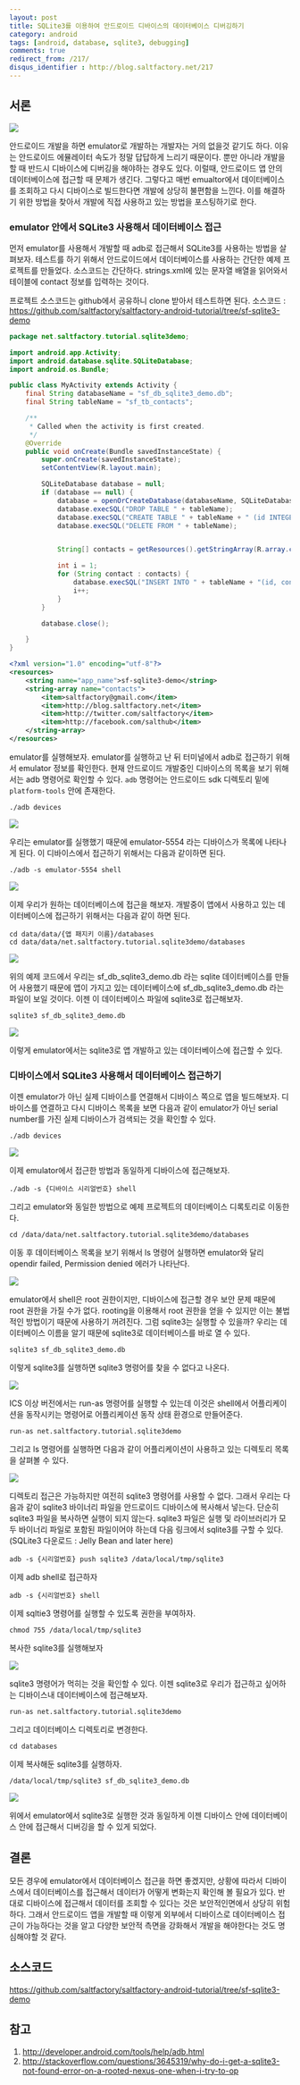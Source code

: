 ```yaml
---
layout: post
title: SQLite3를 이용하여 안드로이드 디바이스의 데이터베이스 디버깅하기
category: android
tags: [android, database, sqlite3, debugging]
comments: true
redirect_from: /217/
disqus_identifier : http://blog.saltfactory.net/217
---
```


## 서론

![](http://asset.blog.hibrainapps.net/saltfactory/images/1561b442-a166-4332-994a-35cfbe4e241c)

안드로이드 개발을 하면 emulator로 개발하는 개발자는 거의 없을것 같기도 하다. 이유는 안드로이드 에뮬레이터 속도가 정말 답답하게 느리기 때문이다. 뿐만 아니라 개발을 할 때 반드시 디바이스에 디버깅을 해야하는 경우도 있다. 이럴때, 안드로이드 앱 안의 데이터베이스에 접근할 때 문제가 생긴다. 그렇다고 매번 emualtor에서 데이터베이스를 조회하고 다시 디바이스로 빌드한다면 개발에 상당히 불편함을 느낀다. 이를 해결하기 위한 방법을 찾아서 개발에 직접 사용하고 있는 방법을 포스팅하기로 한다.

<!--more-->

### emulator 안에서 SQLite3 사용해서 데이터베이스 접근

먼저 emulator를 사용해서 개발할 때 adb로 접근해서 SQLite3를 사용하는 방법을 살펴보자. 테스트를 하기 위해서 안드로이드에서 데이터베이스를 사용하는 간단한 예제 프로젝트를 만들었다. 소스코드는 간단하다. strings.xml에 있는 문자열 배열을 읽어와서 테이블에 contact 정보를 입력하는 것이다.

프로젝트 소스코드는 github에서 공유하니 clone 받아서 테스트하면 된다.
소스코드 : https://github.com/saltfactory/saltfactory-android-tutorial/tree/sf-sqlite3-demo

```java
package net.saltfactory.tutorial.sqlite3demo;

import android.app.Activity;
import android.database.sqlite.SQLiteDatabase;
import android.os.Bundle;

public class MyActivity extends Activity {
    final String databaseName = "sf_db_sqlite3_demo.db";
    final String tableName = "sf_tb_contacts";

    /**
     * Called when the activity is first created.
     */
    @Override
    public void onCreate(Bundle savedInstanceState) {
        super.onCreate(savedInstanceState);
        setContentView(R.layout.main);

        SQLiteDatabase database = null;
        if (database == null) {
            database = openOrCreateDatabase(databaseName, SQLiteDatabase.CREATE_IF_NECESSARY, null);
            database.execSQL("DROP TABLE " + tableName);
            database.execSQL("CREATE TABLE " + tableName + " (id INTEGER, contact TEXT)");
            database.execSQL("DELETE FROM " + tableName);


            String[] contacts = getResources().getStringArray(R.array.contacts);

            int i = 1;
            for (String contact : contacts) {
                database.execSQL("INSERT INTO " + tableName + "(id, contact) values (" + i + ", '" + contact + "')");
                i++;
            }
        }

        database.close();

    }
}
```

```xml
<?xml version="1.0" encoding="utf-8"?>
<resources>
    <string name="app_name">sf-sqlite3-demo</string>
    <string-array name="contacts">
        <item>saltfactory@gmail.com</item>
        <item>http://blog.saltfactory.net</item>
        <item>http://twitter.com/saltfactory</item>
        <item>http://facebook.com/salthub</item>
    </string-array>
</resources>
```

emulator를 실행해보자. emulator를 실행하고 난 뒤 터미널에서 adb로 접근하기 위해서 emulator 정보를 확인한다. 현재 안드로이드 개발중인 디바이스의 목록을 보기 위해서는 adb 명령어로 확인할 수 있다. `adb` 명령어는 안드로이드 sdk 디렉토리 밑에 `platform-tools` 안에 존재한다.

```
./adb devices
```

![](http://asset.blog.hibrainapps.net/saltfactory/images/a599288b-24df-40f6-8192-d3fab023946c)

우리는 emulator를 실행했기 때문에 emulator-5554 라는 디바이스가 목록에 나타나게 된다. 이 디바이스에서 접근하기 위해서는 다음과 같이하면 된다.
```
./adb -s emulator-5554 shell
```

![](http://asset.blog.hibrainapps.net/saltfactory/images/5bb6492a-e2c5-430d-a3fd-778bae88c4b9)

이제 우리가 원하는 데이터베이스에 접근을 해보자. 개발중이 앱에서 사용하고 있는 데이터베이스에 접근하기 위해서는 다음과 같이 하면 된다.

```
cd data/data/{앱 패지키 이름}/databases
cd data/data/net.saltfactory.tutorial.sqlite3demo/databases
```

![](http://asset.blog.hibrainapps.net/saltfactory/images/0d755de4-5906-49a1-9f93-884521acef77)

위의 예제 코드에서 우리는 sf_db_sqlite3_demo.db 라는 sqlite 데이터베이스를 만들어 사용했기 때문에 앱이 가지고 있는 데이터베이스에 sf_db_sqlite3_demo.db 라는 파일이 보일 것이다. 이젠 이 데이터베이스 파일에 sqlite3로 접근해보자.

```
sqlite3 sf_db_sqlite3_demo.db
```

![](http://asset.blog.hibrainapps.net/saltfactory/images/803e7e4a-6509-4cdd-8514-32bd7159814e)

이렇게 emulator에서는 sqlite3로 앱 개발하고 있는 데이터베이스에 접근할 수 있다.

### 디바이스에서 SQLite3 사용해서 데이터베이스 접근하기

이젠 emulator가 아닌 실제 디바이스를 연결해서 디바이스 쪽으로 앱을 빌드해보자. 디바이스를 연결하고 다시 디바이스 목록을 보면 다음과 같이 emulator가 아닌 serial number를 가진 실제 디바이스가 검색되는 것을 확인할 수 있다.

```
./adb devices
```

![](http://asset.blog.hibrainapps.net/saltfactory/images/23be46e8-b319-41e8-87f1-0ffcbfbd1e34)

이제 emulator에서 접근한 방법과 동일하게 디바이스에 접근해보자.

```
./adb -s {디바이스 시리얼번호} shell
```

그리고 emulator와 동일한 방법으로 예제 프로젝트의 데이터베이스 디록토리로 이동한다.

```
cd /data/data/net.saltfactory.tutorial.sqlite3demo/databases
```

이동 후 데이터베이스 목록을 보기 위해서 ls 명령어 실행하면 emulator와 달리 opendir failed, Permission denied 에러가 나타난다.

![](http://asset.blog.hibrainapps.net/saltfactory/images/f4646a33-7318-4f2c-a51c-93ee485743e0)

emulator에서 shell은 root 권한이지만, 디바이스에 접근할 경우 보안 문제 때문에 root 권한을 가질 수가 없다. rooting을 이용해서 root 권한을 얻을 수 있지만 이는 불법적인 방법이기 때문에 사용하기 꺼려진다. 그럼 sqlite3는 실행할 수 있을까? 우리는 데이터베이스 이름을 알기 때문에 sqlite3로 데이터베이스를 바로 열 수 있다.

```
sqlite3 sf_db_sqlite3_demo.db
```

이렇게 sqlite3를 실행하면 sqlite3 명령어를 찾을 수 없다고 나온다.

![](http://asset.blog.hibrainapps.net/saltfactory/images/f70ae478-d729-44fe-84cc-0b3fba2a62e1)

ICS 이상 버전에서는 run-as 명령어를 실행할 수 있는데 이것은 shell에서 어플리케이션을 동작시키는 명령어로 어플리케이션 동작 상태 환경으로 만들어준다.

```
run-as net.saltfactory.tutorial.sqlite3demo
```

그리고 ls 명령어를 실행하면 다음과 같이 어플리케이션이 사용하고 있는 디렉토리 목록을 살펴볼 수 있다.

![](http://asset.blog.hibrainapps.net/saltfactory/images/a5d8fbba-b20c-47d3-a0e4-0285af0e61a4)

디렉토리 접근은 가능하지만 여전히 sqlite3 명령어를 사용할 수 없다. 그래서 우리는 다음과 같이 sqlite3 바이너리 파일을 안드로이드 디바이스에 복사해서 넣는다. 단순히 sqlite3 파일을 복사하면 실행이 되지 않는다. sqlite3 파일은 실행 및 라이브러리가 모두 바이너리 파일로 포함된 파일이어야 하는데 다음 링크에서 sqlite3를 구할 수 있다. (SQLite3 다운로드 : Jelly Bean and later here)

```
adb -s {시리얼번호} push sqlite3 /data/local/tmp/sqlite3
```

이제 adb shell로 접근하자

```
adb -s {시리얼번호} shell
```

이제 sqltie3 명령어를 실행할 수 있도록 권한을 부여하자.

```
chmod 755 /data/local/tmp/sqlite3
```

복사한 sqlite3를 실행해보자

![](http://asset.blog.hibrainapps.net/saltfactory/images/604c1598-4575-47df-8a39-19c528223f17)

sqlite3 명령어가 먹히는 것을 확인할 수 있다.
이젠 sqlite3로 우리가 접근하고 싶어하는 디바이스내 데이터베이스에 접근해보자.

```
run-as net.saltfactory.tutorial.sqlite3demo
```

그리고 데이터베이스 디렉토리로 변경한다.

```
cd databases
```

이제 복사해둔 sqlite3를 실행하자.

```
/data/local/tmp/sqlite3 sf_db_sqlite3_demo.db
```

![](http://asset.blog.hibrainapps.net/saltfactory/images/deb408df-cee6-4f84-b384-a6eaaec18c58)

위에서 emulator에서 sqlite3로 실행한 것과 동일하게 이젠 디바이스 안에 데이터베이스 안에 접근해서 디버깅을 할 수 있게 되었다.

## 결론

모든 경우에 emulator에서 데이터베이스 접근을 하면 좋겠지만, 상황에 따라서 디바이스에서 데이터베이스를 접근해서 데이터가 어떻게 변화는지 확인해 볼 필요가 있다. 반대로 디바이스에 접근해서 데이터를 조회할 수 있다는 것은 보안적인면에서 상당히 위험하다. 그래서 안드로이드 앱을 개발할 때 이렇게 외부에서 디바이스로 데이터베이스 접근이 가능하다는 것을 알고 다양한 보안적 측면을 강화해서 개발을 해야한다는 것도 명심해야할 것 같다.

## 소스코드

https://github.com/saltfactory/saltfactory-android-tutorial/tree/sf-sqlite3-demo

## 참고

1. http://developer.android.com/tools/help/adb.html
2. http://stackoverflow.com/questions/3645319/why-do-i-get-a-sqlite3-not-found-error-on-a-rooted-nexus-one-when-i-try-to-op

